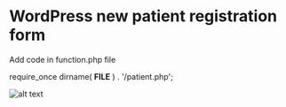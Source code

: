 # WordPress new patient registration form

Add code in function.php file

require_once dirname( __FILE__ ) . '/patient.php';


![alt text](https://github.com/zohaibdev/wp-new-patient-mulitstep-form/blob/main/assets/images/admin.gif?raw=true)
